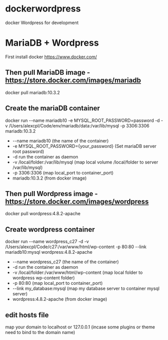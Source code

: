 # dockerwordpress
docker Wordpress for development 

# MariaDB + Wordpress

First install docker
https://www.docker.com/

## Then pull MariaDB image - https://store.docker.com/images/mariadb
docker pull mariadb:10.3.2

## Create the mariaDB container
docker run --name mariadb10 -e MYSQL_ROOT_PASSWORD=password -d -v /Users/alexcpl/Code/env/mariadb/data:/var/lib/mysql -p 3306:3306 mariadb:10.3.2

* --name mariadb10 (the name of the container)
* -e MYSQL_ROOT_PASSWORD={your_password} (Set mariaDB server root password)
* -d run the container as daemon
* -v /local/folder:/var/lib/mysql (map local volume /local/folder to server /var/lib/mysql)
* -p 3306:3306 (map local_port to container_port)
* mariadb:10.3.2 (from docker image)

## Then pull Wordpress image - https://store.docker.com/images/wordpress
docker pull wordpress:4.8.2-apache

## Create wordpress container
docker run --name wordpress_c27 -d -v /Users/alexcpl/Code/c27:/var/www/html/wp-content -p 80:80 --link mariadb10:mysql wordpress:4.8.2-apache

* --name wordpress_c27 (the name of the container)
* -d run the container as daemon
* -v /local/folder:/var/www/html/wp-content (map local folder to wordpress wp-content folder)
* -p 80:80 (map local_port to container_port)
* --link my_database:mysql (map my database server to container mysql server)
* wordpress:4.8.2-apache (from docker image)

## edit hosts file
map your domain to localhost or 127.0.0.1 (incase some plugins or theme need to bind to the domain name)
